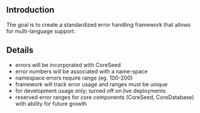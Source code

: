 ## Introduction ##

The goal is to create a standardized error handling framework that allows for multi-language support.

## Details ##

  * errors will be incorporated with CoreSeed
  * error numbers will be associated with a name-space
  * namespace errors require range (eg. 100-200)
  * framework will track error usage and ranges must be unique
  * for development usage only; turned off on live deployments
  * reserved error ranges for core components (CoreSeed, CoreDatabase) with ability for future growth
